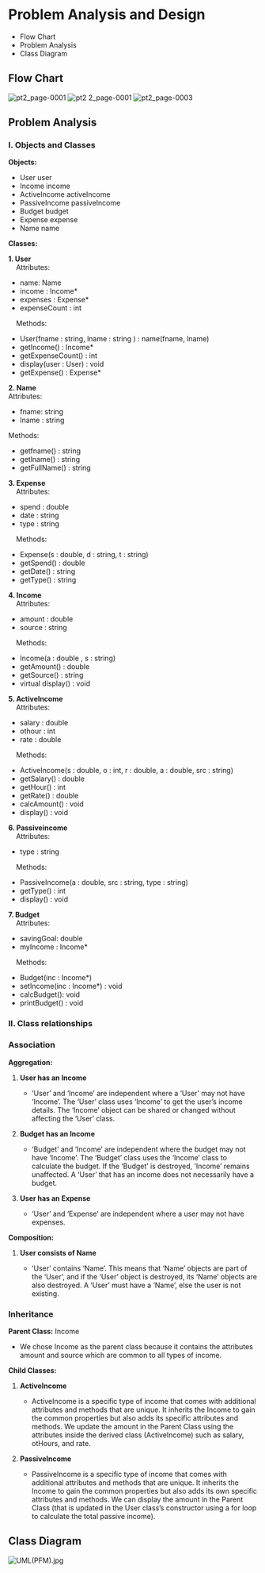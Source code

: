 # Problem Analysis and Design 

- Flow Chart
- Problem Analysis
- Class Diagram

## Flow Chart
![pt2_page-0001](https://github.com/jjn7702/SECJ1023-PT2/assets/151108692/872051a2-113a-44cc-9216-631f1c7d806c)
![pt2 2_page-0001](https://github.com/jjn7702/SECJ1023-PT2/assets/151108692/c442c351-2544-4e00-b06b-8ee9fcb98451)
![pt2_page-0003](https://github.com/jjn7702/SECJ1023-PT2/assets/151108692/9d291649-92cb-49b2-8299-5aeb86cf27ff)

## Problem Analysis

### I. Objects and Classes

**Objects:**
<ul>
  <li>User user</li>
  <li>Income income</li>
  <li>ActiveIncome activeIncome</li>
  <li>PassiveIncome passiveIncome</li>
  <li>Budget budget</li>
  <li>Expense expense</li>
  <li>Name name</li>
</ul>

**Classes:**

<p><b>1. User</b><br>
&nbsp &nbsp Attributes:</p>
<ul>
  <li>name: Name</li>
  <li>income : Income*</li>
  <li>expenses : Expense*</li>
  <li>expenseCount : int</li>
</ul>

<p> &nbsp &nbsp Methods:</p>
<ul>
  <li>User(fname : string, lname : string ) : name(fname, lname)</li>
  <li>getIncome() : Income*</li>
  <li>getExpenseCount() : int</li>
  <li>display(user : User) : void</li>
  <li>getExpense() : Expense*</li>
</ul>

<p><b>2. Name</b><br>
Attributes:</p>
<ul>
  <li>fname: string</li>
  <li>lname : string</li>
</ul>

<p>Methods:</p>
<ul>
  <li>getfname() : string</li>
  <li>getlname() : string</li>
  <li>getFullName() : string</li>
</ul>

<p><b>3. Expense</b><br>
&nbsp &nbsp Attributes:</p>
<ul>
  <li>spend : double</li>
  <li>date : string</li>
  <li>type : string</li>
</ul>

<p>&nbsp &nbsp Methods:</p>
<ul>
  <li>Expense(s : double, d : string, t : string)</li>
  <li>getSpend() : double</li>
  <li>getDate() : string</li>
  <li>getType() : string</li>
</ul>

<p><b>4. Income</b><br>
&nbsp &nbsp Attributes:</p>
<ul>
  <li>amount : double</li>
  <li>source : string</li>
</ul>

<p> &nbsp &nbsp Methods:</p>
<ul>
  <li>Income(a : double , s : string)</li>
  <li>getAmount() : double</li>
  <li>getSource() : string</li>
  <li>virtual display() : void</li>
</ul>

<p><b>5. ActiveIncome</b><br>
&nbsp &nbsp Attributes:</p>
<ul>
  <li>salary : double</li>
  <li>othour : int</li>
  <li>rate : double</li>
</ul>

<p>&nbsp &nbsp Methods:</p>
<ul>
  <li>ActiveIncome(s : double, o : int, r : double, a : double, src : string)</li>
  <li>getSalary() : double</li>
  <li>getHour() : int</li>
  <li>getRate() : double</li>
  <li>calcAmount() : void</li>
  <li>display() : void</li>
</ul>

<p><b>6. Passiveincome</b><br>
&nbsp &nbsp Attributes:</p>
<ul>
  <li>type : string</li>
</ul>

<p>&nbsp &nbsp Methods:</p>
<ul>
  <li>PassiveIncome(a : double, src : string, type : string)</li>
  <li>getType() : int</li>
  <li>display() : void</li>
</ul>

<p><b>7. Budget</b><br>
&nbsp &nbsp Attributes:</p>
<ul>
  <li>savingGoal: double</li>
  <li>myIncome : Income*</li>
</ul>

<p>&nbsp &nbsp Methods:</p>
<ul>
  <li>Budget(inc : Income*)</li>
  <li>setIncome(inc : Income*) : void</li>
  <li>calcBudget(): void</li>
  <li>printBudget() : void</li>
</ul>

### II. Class relationships


### Association

**Aggregation:**

1. **User has an Income** <p align="justify">
   - ‘User’ and ‘Income’ are independent where a ‘User’ may not have ‘Income’. The ‘User’ class uses ‘Income’ to get the user’s income details. The ‘Income’ object can be shared or changed without affecting the ‘User’ class.
</p>

2. **Budget has an Income** <p align="justify">
   - ‘Budget’ and ‘Income’ are independent where the budget may not have ‘Income’. The ‘Budget’ class uses the ‘Income’ class to calculate the budget. If the ‘Budget’ is destroyed, ‘Income’ remains unaffected. A ‘User’ that has an income does not necessarily have a budget.
</p>

3. **User has an Expense** <p align="justify">
   - ‘User’ and ‘Expense’ are independent where a user may not have expenses.
</p>

**Composition:**

1. **User consists of Name** <p align="justify">
   - ‘User’ contains ‘Name’. This means that ‘Name’ objects are part of the ‘User’, and if the ‘User’ object is destroyed, its ‘Name’ objects are also destroyed. A ‘User’ must have a ‘Name’, else the user is not existing.
</p>

### Inheritance

**Parent Class:** Income <p align="justify">
- We chose Income as the parent class because it contains the attributes amount and source which are common to all types of income.
</p>

**Child Classes:**

1. **ActiveIncome** <p align="justify">
   - ActiveIncome is a specific type of income that comes with additional attributes and methods that are unique. It inherits the Income to gain the common properties but also adds its specific attributes and methods. We update the amount in the Parent Class using the attributes inside the derived class (ActiveIncome) such as salary, otHours, and rate.
</p>

2. **PassiveIncome** <p align="justify">
   - PassiveIncome is a specific type of income that comes with additional attributes and methods that are unique. It inherits the Income to gain the common properties but also adds its own specific attributes and methods. We can display the amount in the Parent Class (that is updated in the User class’s constructor using a for loop to calculate the total passive income).
</p>




## Class Diagram

![UML(PFM).jpg](https://github.com/jjn7702/SECJ1023-PT2/assets/147676251/fad67a13-b111-400f-ad14-8e20f3fb9efa)